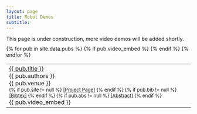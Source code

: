 ```yaml
---
layout: page
title: Robot Demos
subtitle:
---
```


<div style='margin-bottom: 10px'>This page is under construction, more video demos will be added shortly.</div>

<table>
{% for pub in site.data.pubs %}
  {% if pub.video_embed %}
    <tr>
      <td><a href="{{ pub.arxiv_url }}">{{ pub.title }}</a><br>
        <div class="pubauthor">
          {{ pub.authors }}<br>
        </div>
        <div class="pubjournal">
          {{ pub.venue }}
        </div>
        <div id="bib{{pub.short_id}}" style="display:none">
            <blockquote>
                <pre>
                    {{pub.bib}}
                </pre>
            </blockquote>
        </div>
        <div id="abs{{pub.short_id}}" style="display:none">
            <blockquote>
                {{pub.abs}}
            </blockquote>
        </div>
        <div style="font-size:small">
          {% if pub.site != null %}
              <a href="{{pub.site}}">[Project Page]</a>
          {% endif %}
          {% if pub.bib != null %}
              <a href="javascript:copy(div{{pub.short_id}}, bib{{pub.short_id}})">[Bibtex]</a>
          {% endif %}
          {% if pub.abs != null %}
              <a href="javascript:copy(div{{pub.short_id}}, abs{{pub.short_id}})">[Abstract]</a>
          {% endif %}
          <!-- <a href="{{ pub.site }}">[Project Page]</a>
          <a href="javascript:copy(div{{ pub.short_id }}, bib{{ pub.short_id }})">[Bibtex]</a>
          <a href="javascript:copy(div{{ pub.short_id }}, abs{{ pub.short_id}})">[Abstract]</a>
          <a href="{{ pub.pdf }}">[PDF]</a> -->
        </div>
        <div id="div{{ pub.short_id }}" class="pubInfo"></div>
        <div class='video_embed'>
          {{ pub.video_embed }}
        </div>
      </td>
    </tr>
  {% endif %}
{% endfor %}
</table>
